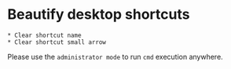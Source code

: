 # Beautify desktop shortcuts

    * Clear shortcut name
    * Clear shortcut small arrow

Please use the `administrator mode` to run `cmd` execution anywhere.
